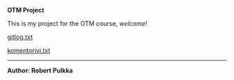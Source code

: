 **OTM Project**

This is my project for the OTM course, *welcome!*

[gitlog.txt](https://github.com/rpulkka/otm-harjoitustyo/blob/master/otm-harjoitustyo/laskarit/viikko1/gitlog.txt)

[komentorivi.txt](https://github.com/rpulkka/otm-harjoitustyo/blob/master/otm-harjoitustyo/laskarit/viikko1/komentorivi.txt)

---

**Author: Robert Pulkka**
